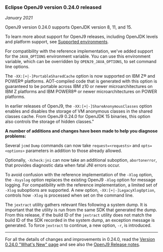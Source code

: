 <!--
Copyright (c) 2017, 2021 IBM Corp. and others

This program and the accompanying materials are made available under
the terms of the Eclipse Public License 2.0 which accompanies this
distribution and is available at https://www.eclipse.org/legal/epl-2.0/
or the Apache License, Version 2.0 which accompanies this distribution and
is available at https://www.apache.org/licenses/LICENSE-2.0.

This Source Code may also be made available under the following
Secondary Licenses when the conditions for such availability set
forth in the Eclipse Public License, v. 2.0 are satisfied: GNU
General Public License, version 2 with the GNU Classpath
Exception [1] and GNU General Public License, version 2 with the
OpenJDK Assembly Exception [2].

[1] https://www.gnu.org/software/classpath/license.html
[2] http://openjdk.java.net/legal/assembly-exception.html

SPDX-License-Identifier: EPL-2.0 OR Apache-2.0 OR GPL-2.0 WITH Classpath-exception-2.0 OR LicenseRef-GPL-2.0 WITH Assembly-exception

The project website pages cannot be redistributed
-->

### Eclipse OpenJ9 version 0.24.0 released 

*January 2021*

OpenJ9 version 0.24.0 supports OpenJDK version 8, 11, and 15.

To learn more about support for OpenJ9 releases, including OpenJDK levels and platform support, see [Supported environments](https://www.eclipse.org/openj9/docs/openj9_support/).

For compatibility with the reference implementation, we've added support for the `JAVA_OPTIONS` environment variable. You can use this environment variable, which can be overridden by `OPENJ9_JAVA_OPTIONS`, to set command line options.

The `-XX:[+|-]PortableSharedCache` option is now supported on IBM Z&reg; and POWER&reg; platforms. AOT-compiled code that is generated with this option is guaranteed to be portable across IBM z10 or newer microarchitectures on IBM Z platforms and IBM POWER8&reg; or newer microarchitectures on POWER platforms.

In earlier releases of OpenJ9, the `-XX:[+|-]ShareAnonymousClasses` option enables and disables the storage of VM anonymous classes in the shared classes cache. From OpenJ9 0.24.0 for OpenJDK 15 binaries, this option also controls the storage of hidden classes."

**A number of additions and changes have been made to help you diagnose problems:**

Several `jcmd` `Dump` commands can now take `request=<requests>` and `opts=<options>` parameters in addition to those already allowed.

Optionally, `-Xcheck:jni` can now take an additional suboption, `abortonerror`, that provides diagnostic data when fatal JNI errors occur. 

To avoid confusion with the reference implementation of the `-Xlog` option, the `-Xsyslog` option replaces the existing OpenJ9 `-Xlog` option for message logging. For compatibility with the reference implementation, a limited set of `-Xlog` suboptions are supported.
A new option, `-XX:[+|-]LegacyXlogOption`, controls how `-Xlog` is processed when set on the command line.

The `jextract` utility gathers relevant files following a system dump. It is important that the utility is run from the same SDK that generated the dump. From this release, if the build ID of the `jextract` utility does not match the build ID of the SDK recorded in the system dump, an exception message is generated. To force `jextract` to continue, a new option, `-r`, is introduced.

___

For all the details of changes and improvements in 0.24.0, read the [Version 0.24.0 "What's New" page](https://www.eclipse.org/openj9/docs/version0.24/) and see also the [OpenJ9 Release notes](https://github.com/eclipse/openj9/blob/master/doc/release-notes/0.24/0.24.md).

